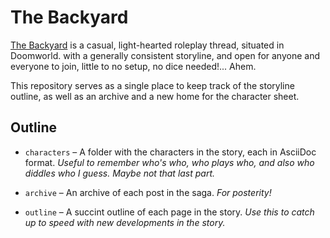 # The Backyard

[The Backyard](https://www.doomworld.com/forum/topic/121747-the-backyard/) is a casual, light-hearted roleplay thread, situated in Doomworld. with a generally consistent storyline, and open for anyone and everyone to join, little to no setup, no dice needed!... Ahem.

This repository serves as a single place to keep track of the storyline outline, as well as an archive and a new home for the character sheet.

## Outline

- `characters` – A folder with the characters in the story, each in AsciiDoc format. *Useful to remember who's who, who plays who, and also who diddles who I guess. Maybe not that last part.*

- `archive` – An archive of each post in the saga. *For posterity!*

- `outline` – A succint outline of each page in the story. *Use this to catch up to speed with new developments in the story.*
